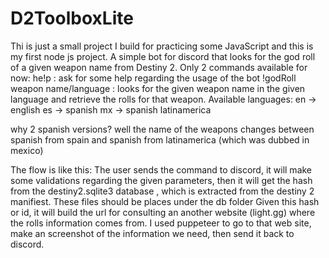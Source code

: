 # D2ToolboxLite
Thi is just a small project I build for practicing some JavaScript and this is my first node js project.
A simple bot for discord that looks for the god roll of a given weapon name from Destiny 2. 
Only 2 commands available for now:
he!p : ask for some help regarding the usage of the bot
!godRoll weapon name/language : looks for the given weapon name in the given language and retrieve the rolls for that weapon.
Available languages:
en -> english
es -> spanish
mx -> spanish latinamerica

why 2 spanish versions? well the name of the weapons changes between spanish from spain and spanish from latinamerica (which was dubbed in mexico)

The flow is like this:
The user sends the command to discord, it will make some validations regarding the given parameters, then it will get the hash from the destiny2.sqlite3 database , which is extracted from the destiny 2 manifiest. These files should be places under the db folder
Given this hash or id, it will build the url for consulting an another website (light.gg) where the rolls information comes from. 
I used puppeteer to go to that web site, make an screenshot of the information we need, then send it back to discord.

